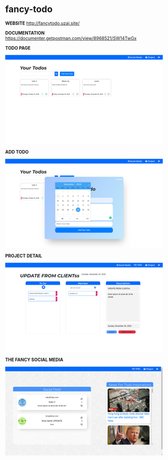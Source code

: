 # fancy-todo

**WEBSITE** http://fancytodo.uzai.site/

**DOCUMENTATION** https://documenter.getpostman.com/view/8968521/SW14TwGx



**TODO PAGE**

![](/img/todo-page.png)

**ADD TODO**

![](/img/add-todo.png)



**PROJECT DETAIL**

![](/img/project-detail.png)

**THE FANCY SOCIAL MEDIA**

![](/img/social-medi.png)

